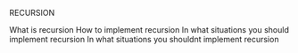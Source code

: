 RECURSION

What is recursion
How to implement recursion
In what situations you should implement recursion
In what situations you shouldnt implement recursion 
